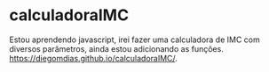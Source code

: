 # calculadoraIMC
Estou aprendendo javascript, irei fazer uma calculadora de IMC com diversos parâmetros, ainda estou adicionando as funções.
https://diegomdias.github.io/calculadoraIMC/.
